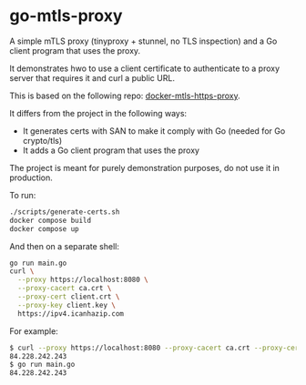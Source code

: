 # go-mtls-proxy
A simple mTLS proxy (tinyproxy + stunnel, no TLS inspection) and a Go client program that uses the proxy.

It demonstrates hwo to use a client certificate to authenticate to a proxy server that requires it and curl a public URL.

This is based on the following repo: [docker-mtls-https-proxy](
https://github.com/fancy-owl/docker-mtls-https-proxy/).

It differs from the project in the following ways:
- It generates certs with SAN to make it comply with Go (needed for Go crypto/tls)
- It adds a Go client program that uses the proxy

The project is meant for purely demonstration purposes, do not use it in production.

To run:
```bash
./scripts/generate-certs.sh
docker compose build
docker compose up
```

And then on a separate shell:
```bash
go run main.go
curl \
  --proxy https://localhost:8080 \
  --proxy-cacert ca.crt \
  --proxy-cert client.crt \
  --proxy-key client.key \
  https://ipv4.icanhazip.com
```

For example:
```bash
$ curl --proxy https://localhost:8080 --proxy-cacert ca.crt --proxy-cert client.crt --proxy-key client.key https://ipv4.icanhazip.com
84.228.242.243
$ go run main.go                                                                                                                     
84.228.242.243
```